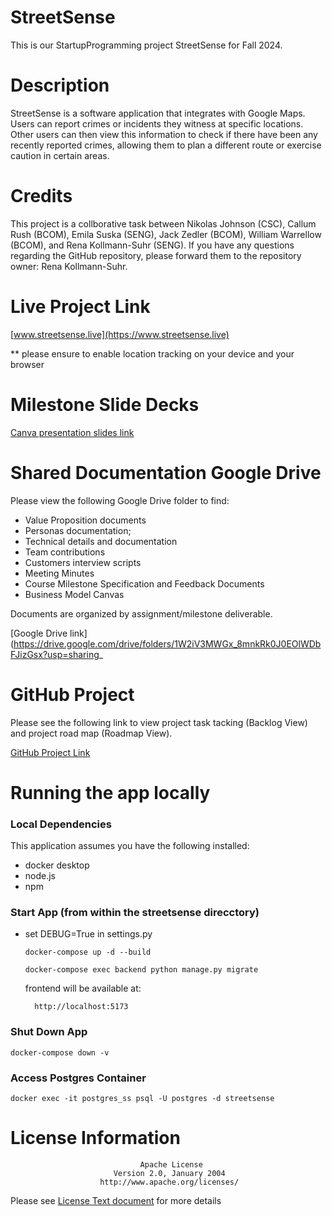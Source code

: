 # StreetSense
This is our StartupProgramming project StreetSense for Fall 2024.

# Description
StreetSense is a software application that integrates with Google Maps. Users can report crimes or incidents they witness at specific locations. Other users can then view this information to check if there have been any recently reported crimes, allowing them to plan a different route or exercise caution in certain areas. 

# Credits
This project is a collborative task between Nikolas Johnson (CSC), Callum Rush (BCOM), Emila Suska (SENG), Jack Zedler (BCOM), William Warrellow (BCOM), and Rena Kollmann-Suhr (SENG). If you have any questions regarding the GitHub repository, please forward them to the repository owner: Rena Kollmann-Suhr.

# Live Project Link
[www.streetsense.live](https://www.streetsense.live)

** please ensure to enable location tracking on your device and your browser

# Milestone Slide Decks
[Canva presentation slides link](https://www.canva.com/design/DAGVAQP41qc/utRE8anDTQa0y_yQQfE_Sg/edit?utm_content=DAGVAQP41qc&utm_campaign=designshare&utm_medium=link2&utm_source=sharebutton)

# Shared Documentation Google Drive
Please view the following Google Drive folder to find:
- Value Proposition documents
- Personas documentation;
- Technical details and documentation 
- Team contributions 
- Customers interview scripts
- Meeting Minutes
- Course Milestone Specification and Feedback Documents
- Business Model Canvas

Documents are organized by assignment/milestone deliverable.

[Google Drive link](https://drive.google.com/drive/folders/1W2iV3MWGx_8mnkRk0J0EOlWDbFJizGsx?usp=sharing_

# GitHub Project
Please see the following link to view project task tacking (Backlog View) and project road map (Roadmap View).

[GitHub Project Link](https://github.com/users/renakollmannsuhr/projects/1/views/1)

# Running the app locally
### Local Dependencies
This application assumes you have the following installed:
- docker desktop
- node.js
- npm

### Start App (from within the streetsense direcctory)

- set DEBUG=True in settings.py

    `docker-compose up -d --build`

    `docker-compose exec backend python manage.py migrate`

    frontend will be available at: 

        http://localhost:5173 

### Shut Down App

    docker-compose down -v

### Access Postgres Container

    docker exec -it postgres_ss psql -U postgres -d streetsense

# License Information

                                 Apache License
                           Version 2.0, January 2004
                        http://www.apache.org/licenses/
    
Please see [License Text document](LICENSE.txt) for more details
